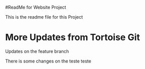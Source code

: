 #ReadMe for Website Project

This is the readme file for this Project

# More Updates from Tortoise Git

Updates on the feature branch

There is some changes on the
teste teste

